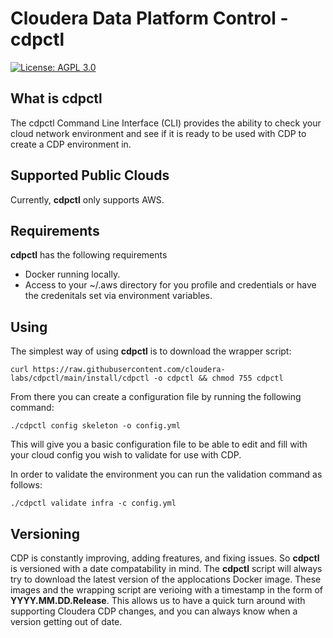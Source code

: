 
# Cloudera Data Platform Control - **cdpctl**

[![License: AGPL 3.0](https://img.shields.io/badge/license-AGPL%203.0-green)](https://www.gnu.org/licenses/agpl-3.0.txt)

## What is cdpctl

The cdpctl Command Line Interface (CLI) provides the ability to check your cloud network environment and see if it is ready to be used with CDP to create a CDP environment in.

## Supported Public Clouds
Currently, **cdpctl** only supports AWS.

## Requirements

**cdpctl** has the following requirements
* Docker running locally.
* Access to your ~/.aws directory for you profile and credentials or have the credenitals set via environment variables.

## Using

The simplest way of using **cdpctl** is to download the wrapper script:
 
`curl https://raw.githubusercontent.com/cloudera-labs/cdpctl/main/install/cdpctl -o cdpctl && chmod 755 cdpctl`

From there you can create a configuration file by running the following command:
 
`./cdpctl config skeleton -o config.yml`  


This will give you a basic configuration file to be able to edit and fill with your cloud config you wish to validate for use with CDP.

In order to validate the environment you can run the validation command as follows:

`./cdpctl validate infra -c config.yml`

## Versioning

CDP is constantly improving, adding freatures, and fixing issues. So **cdpctl** is versioned with a 
date compatability in mind. The **cdpctl** script will always try to download the latest version of 
the applocations Docker image. These images and the wrapping script are verioing with a timestamp
in the form of **YYYY.MM.DD.Release**. This allows us to have a quick turn around with supporting 
Cloudera CDP changes, and you can always know when a version getting out of date.  
  
